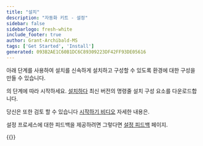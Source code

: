 ```yaml
---
title: "설치"
description: "자동화 키트 - 설정"
sidebar: false
sidebarlogo: fresh-white
include_footer: true
author: Grant-Archibald-MS
tags: ['Get Started', 'Install']
generated: 093B2AE1C60B1DC6C89309223DF42FF93DE05616
---
```


아래 단계를 사용하여 설치를 신속하게 설치하고 구성할 수 있도록 환경에 대한 구성을 만들 수 있습니다.

의 단계에 따라 시작하세요. <a href='/get-started/install' target='_blank'>설치하다</a> 최신 버전의 명령줄 설치 구성 요소를 다운로드합니다.

당신은 또한 검토 할 수 있습니다 <a href='/get-started/videos' target='_blank'>시작하기 비디오</a> 자세한 내용은.

설정 프로세스에 대한 피드백을 제공하려면 그렇다면 [설정 피드백](/ko/get-started/setup-feedback) 페이지.

{{<questions name="/content/ko/get-started/setup.json" completed="설정 단계를 완료해 주셔서 감사합니다." showNavigationButtons=true locale="ko">}}
